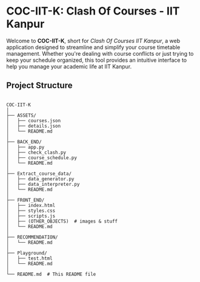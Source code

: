 # COC-IIT-K: Clash Of Courses - IIT Kanpur

Welcome to **COC-IIT-K**, short for *Clash Of Courses IIT Kanpur*, a web application designed to streamline and simplify your course timetable management. Whether you're dealing with course conflicts or just trying to keep your schedule organized, this tool provides an intuitive interface to help you manage your academic life at IIT Kanpur.

## Project Structure

```

COC-IIT-K  
│  
├── ASSETS/  
│   ├── courses.json  
│   ├── details.json  
│   └── README.md  
│  
├── BACK_END/  
│   ├── app.py  
│   ├── check_clash.py  
│   ├── course_schedule.py  
│   └── README.md  
│  
├── Extract_course_data/  
│   ├── data_generator.py  
│   ├── data_interpreter.py  
│   └── README.md  
│  
├── FRONT_END/  
│   ├── index.html  
│   ├── styles.css  
│   ├── scripts.js  
│   ├── (OTHER_OBJECTS)  # images & stuff  
│   └── README.md  
│  
├── RECOMMENDATION/  
│   └── README.md  
│  
├── Playground/  
│   ├── test.html  
│   └── README.md  
│  
└── README.md  # This README file

```
